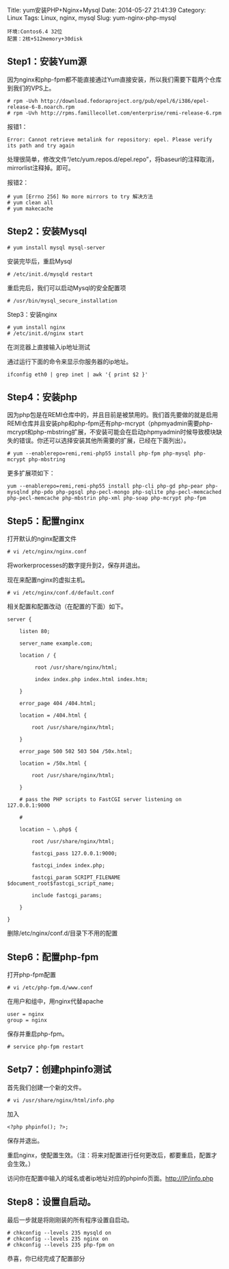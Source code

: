 Title: yum安装PHP+Nginx+Mysql
Date: 2014-05-27 21:41:39
Category: Linux
Tags: Linux, nginx, mysql
Slug: yum-nginx-php-mysql


```
环境:Contos6.4 32位
配置：2核+512memory+30disk
```

## Step1：安装Yum源

因为nginx和php-fpm都不能直接通过Yum直接安装，所以我们需要下载两个仓库到我们的VPS上。

```
# rpm -Uvh http://download.fedoraproject.org/pub/epel/6/i386/epel-release-6-8.noarch.rpm
# rpm -Uvh http://rpms.famillecollet.com/enterprise/remi-release-6.rpm
```

报错1：

```
Error: Cannot retrieve metalink for repository: epel. Please verify its path and try again
```

处理很简单，修改文件“/etc/yum.repos.d/epel.repo”，将baseurl的注释取消，mirrorlist注释掉。即可。

报错2：

```
# yum [Errno 256] No more mirrors to try 解决方法
# yum clean all
# yum makecache
```

## Step2：安装Mysql

```
# yum install mysql mysql-server
```

安装完毕后，重启Mysql

```
# /etc/init.d/mysqld restart
```

重启完后，我们可以启动Mysql的安全配置项

```
# /usr/bin/mysql_secure_installation
```

Step3：安装nginx

```
# yum install nginx
# /etc/init.d/nginx start
```

在浏览器上直接输入ip地址测试

通过运行下面的命令来显示你服务器的ip地址。

```
ifconfig eth0 | grep inet | awk '{ print $2 }'
```

## Step4：安装php

因为php包是在REMI仓库中的，并且目前是被禁用的。我们首先要做的就是启用REMI仓库并且安装php和php-fpm还有php-mcrypt（phpmyadmin需要php-mcrypt和php-mbstring扩展，不安装可能会在启动phpmyadmin时候导致模块缺失的错误。你还可以选择安装其他所需要的扩展，已经在下面列出）。

```
# yum --enablerepo=remi,remi-php55 install php-fpm php-mysql php-mcrypt php-mbstring
```

更多扩展项如下：

```
yum --enablerepo=remi,remi-php55 install php-cli php-gd php-pear php-mysqlnd php-pdo php-pgsql php-pecl-mongo php-sqlite php-pecl-memcached php-pecl-memcache php-mbstrin php-xml php-soap php-mcrypt php-fpm
```

## Step5：配置nginx

打开默认的nginx配置文件

```
# vi /etc/nginx/nginx.conf
```

将workerprocesses的数字提升到2，保存并退出。

现在来配置nginx的虚拟主机。

```
# vi /etc/nginx/conf.d/default.conf
```

相关配置和配置改动（在配置的下面）如下。

```
server {

    listen 80;

    server_name example.com;

    location / {

         root /usr/share/nginx/html;

         index index.php index.html index.htm;

    }

    error_page 404 /404.html;

    location = /404.html {

        root /usr/share/nginx/html;

    }

    error_page 500 502 503 504 /50x.html;

    location = /50x.html {

        root /usr/share/nginx/html;

    }

    # pass the PHP scripts to FastCGI server listening on 127.0.0.1:9000

    #

    location ~ \.php$ {

        root /usr/share/nginx/html;

        fastcgi_pass 127.0.0.1:9000;

        fastcgi_index index.php;

        fastcgi_param SCRIPT_FILENAME $document_root$fastcgi_script_name;

        include fastcgi_params;

    }

}
```

删除/etc/nginx/conf.d/目录下不用的配置

## Step6：配置php-fpm

打开php-fpm配置

```
# vi /etc/php-fpm.d/www.conf
```

在用户和组中，用nginx代替apache

```
user = nginx
group = nginx
```

保存并重启php-fpm。

```
# service php-fpm restart
```

## Setp7：创建phpinfo测试

首先我们创建一个新的文件。

```
# vi /usr/share/nginx/html/info.php
```

加入

```
<?php phpinfo(); ?>;
```

保存并退出。

重启nginx，使配置生效。（注：将来对配置进行任何更改后，都要重启，配置才会生效。）

访问你在配置中输入的域名或者ip地址对应的phpinfo页面。[http://IP/info.php](http://ip/info.php)

## Step8：设置自启动。

最后一步就是将刚刚装的所有程序设置自启动。

```
# chkconfig --levels 235 mysqld on
# chkconfig --levels 235 nginx on
# chkconfig --levels 235 php-fpm on
```

恭喜，你已经完成了配置部分
